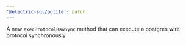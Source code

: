 ```yaml
---
'@electric-sql/pglite': patch
---
```


A new `execProtocolRawSync` method that can execute a postgres wire protocol synchronously
